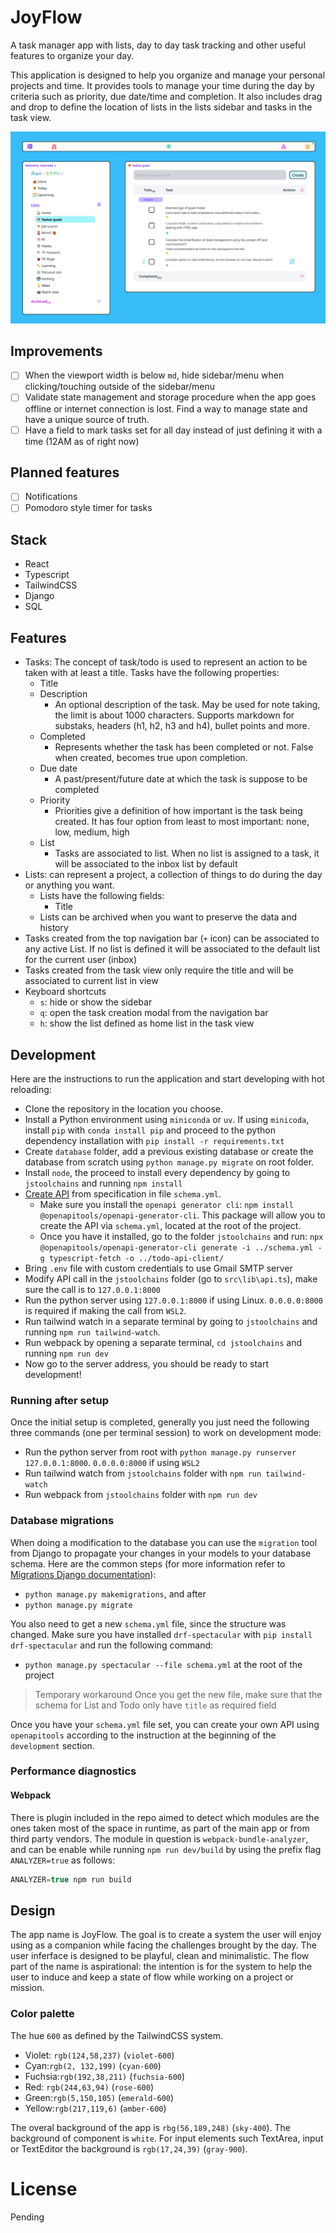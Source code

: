 # JoyFlow

A task manager app with lists, day to day task tracking and other useful features to organize your day.

This application is designed to help you organize and manage your personal projects and time. It provides tools to manage your time during the day by criteria such as priority, due date/time and completion. It also includes drag and drop to define the location of lists in the lists sidebar and tasks in the task view.

![Overview of Todo app](./images/todo-overview.png)

## Improvements

- [ ] When the viewport width is below `md`, hide sidebar/menu when clicking/touching outside of the sidebar/menu
- [ ] Validate state management and storage procedure when the app goes offline or internet connection is lost. Find a way to manage state and have a unique source of truth.
- [ ] Have a field to mark tasks set for all day instead of just defining it with a time (12AM as of right now)

## Planned features

- [ ] Notifications
- [ ] Pomodoro style timer for tasks

## Stack

- React
- Typescript
- TailwindCSS
- Django
- SQL

## Features

- Tasks: The concept of task/todo is used to represent an action to be taken with at least a title. Tasks have the following properties:
  - Title
  - Description
    - An optional description of the task. May be used for note taking, the limit is about 1000 characters. Supports markdown for substaks, headers (h1, h2, h3 and h4), bullet points and more.
  - Completed
    - Represents whether the task has been completed or not. False when created, becomes true upon completion.
  - Due date
    - A past/present/future date at which the task is suppose to be completed
  - Priority
    - Priorities give a definition of how important is the task being created. It has four option from least to most important: none, low, medium, high
  - List
    - Tasks are associated to list. When no list is assigned to a task, it will be associated to the inbox list by default
- Lists: can represent a project, a collection of things to do during the day or anything you want.
  - Lists have the following fields:
    - Title
  - Lists can be archived when you want to preserve the data and history
- Tasks created from the top navigation bar (`+` icon) can be associated to any active List. If no list is defined it will be associated to the default list for the current user (inbox)
- Tasks created from the task view only require the title and will be associated to current list in view
- Keyboard shortcuts
  - `s`: hide or show the sidebar
  - `q`: open the task creation modal from the navigation bar
  - `h`: show the list defined as home list in the task view

## Development

Here are the instructions to run the application and start developing with hot reloading:

- Clone the repository in the location you choose.
- Install a Python environment using `miniconda` or `uv`. If using `minicoda`, install `pip` with `conda install pip` and proceed to the python dependency installation with `pip install -r requirements.txt`
- Create `database` folder, add a previous existing database or create the database from scratch using `python manage.py migrate` on root folder.
- Install `node`, the proceed to install every dependency by going to `jstoolchains` and running `npm install`
- [Create API](https://www.saaspegasus.com/guides/modern-javascript-for-django-developers/apis/) from specification in file `schema.yml`.
  - Make sure you install the `openapi generator cli`: `npm install @openapitools/openapi-generator-cli`. This package will allow you to create the API via `schema.yml`, located at the root of the project.
  - Once you have it installed, go to the folder `jstoolchains` and run: `npx @openapitools/openapi-generator-cli generate -i ../schema.yml -g typescript-fetch -o ../todo-api-client/`
- Bring `.env` file with custom credentials to use Gmail SMTP server
- Modify API call in the `jstoolchains` folder (go to `src\lib\api.ts`), make sure the call is to `127.0.0.1:8000`
- Run the python server using `127.0.0.1:8000` if using Linux. `0.0.0.0:8000` is required if making the call from `WSL2`.
- Run tailwind watch in a separate terminal by going to `jstoolchains` and running `npm run tailwind-watch`.
- Run webpack by opening a separate terminal, `cd jstoolchains` and running `npm run dev`
- Now go to the server address, you should be ready to start development!

### Running after setup

Once the initial setup is completed, generally you just need the following three commands (one per terminal session) to work on development mode:

- Run the python server from root with `python manage.py runserver 127.0.0.1:8000`. `0.0.0.0:8000` if using `WSL2`
- Run tailwind watch from `jstoolchains` folder with `npm run tailwind-watch`
- Run webpack from `jstoolchains` folder with `npm run dev`

### Database migrations

When doing a modification to the database you can use the `migration` tool from Django to propagate your changes in your models to your database schema. Here are the common steps (for more information refer to [Migrations Django documentation](https://docs.djangoproject.com/en/5.1/topics/migrations/)):

- `python manage.py makemigrations`, and after
- `python manage.py migrate`

You also need to get a new `schema.yml` file, since the structure was changed. Make sure you have installed `drf-spectacular` with `pip install drf-spectacular` and run the following command:

- `python manage.py spectacular --file schema.yml` at the root of the project

> Temporary workaround
> Once you get the new file, make sure that the schema for List and Todo only have `title` as required field

Once you have your `schema.yml` file set, you can create your own API using `openapitools` according to the instruction at the beginning of the `development` section.

### Performance diagnostics

#### Webpack

There is plugin included in the repo aimed to detect which modules are the ones taken most of the space in runtime, as part of the main app or from third party vendors. The module in question is `webpack-bundle-analyzer`, and can be enable while running `npm run dev/build` by using the prefix flag `ANALYZER=true` as follows:

```js
ANALYZER=true npm run build
```

## Design

The app name is JoyFlow. The goal is to create a system the user will enjoy using as a companion while facing the challenges brought by the day. The user inferface is designed to be playful, clean and minimalistic. The flow part of the name is aspirational: the intention is for the system to help the user to induce and keep a state of flow while working on a project or mission.

### Color palette

The hue `600` as defined by the TailwindCSS system.

- Violet: `rgb(124,58,237)` (`violet-600`)
- Cyan:`rgb(2, 132,199)` (`cyan-600`)
- Fuchsia:`rgb(192,38,211)` (`fuchsia-600`)
- Red: `rgb(244,63,94)` (`rose-600`)
- Green:`rgb(5,150,105)` (`emerald-600`)
- Yellow:`rgb(217,119,6)` (`amber-600`)

The overal background of the app is `rbg(56,189,248)` (`sky-400`). The background of component is `white`. For input elements such TextArea, input or TextEditor the background is `rgb(17,24,39)` (`gray-900`).

# License

Pending
